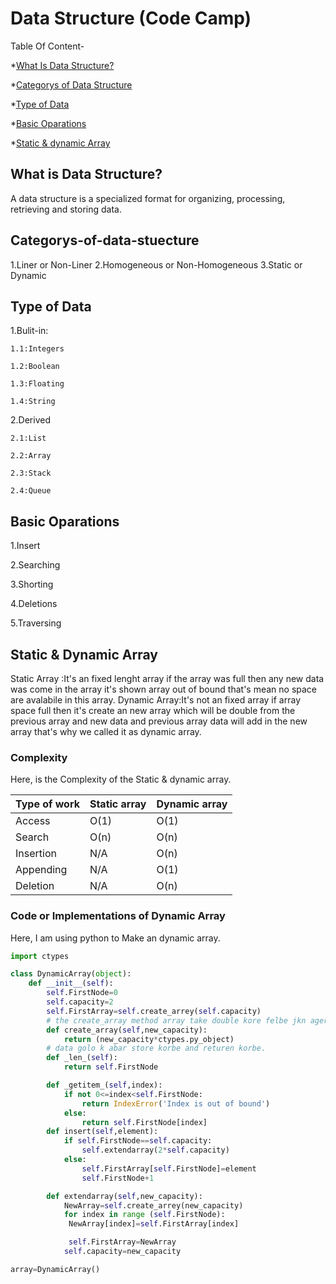 # Data Structure (Code Camp)

Table Of Content-

*[What Is Data Structure?](#what-is-data-structure)

*[Categorys of Data Structure](#categorys-of-data-stuecture)

*[Type of Data](#type-of-data)

*[Basic Oparations](#basic-oparations)

*[Static & dynamic Array](#static-&-dynamic-array)


## What is Data Structure?
A data structure is a specialized format for organizing, processing, retrieving and storing data.


## Categorys-of-data-stuecture
1.Liner or Non-Liner
2.Homogeneous or Non-Homogeneous
3.Static or Dynamic

## Type of Data
1.Bulit-in:

    1.1:Integers

    1.2:Boolean

    1.3:Floating

    1.4:String

2.Derived

    2.1:List

    2.2:Array

    2.3:Stack

    2.4:Queue  
## Basic Oparations

1.Insert

2.Searching

3.Shorting

4.Deletions

5.Traversing

## Static & Dynamic Array
Static Array :It's an fixed lenght array if the array was full then any new data was come in the array it's shown array out of bound that's mean no space are avalabile in this array.
Dynamic Array:It's not an fixed array if array space full then it's create an new array which will be double from the previous array and new data and previous array data will add in the new array that's why we called it as dynamic array.

### Complexity
Here, is the Complexity of the Static & dynamic array.

| Type of work | Static array | Dynamic array |
| ------------ | ------------ | ------------- |
| Access       | O(1)         | O(1)          |
| Search       | O(n)         | O(n)          |
| Insertion    | N/A          | O(n)          |
| Appending    | N/A          | O(1)          |
| Deletion     | N/A          | O(n)          |

### Code or Implementations of Dynamic Array
 Here, I am using python to Make an dynamic array.

``` python
import ctypes

class DynamicArray(object):
    def __init__(self):
        self.FirstNode=0
        self.capacity=2
        self.FirstArray=self.create_arrey(self.capacity)
        # the create_array method array take double kore felbe jkn ager array te value out of bound hobe.
        def create_array(self,new_capacity):
            return (new_capacity*ctypes.py_object)
        # data golo k abar store korbe and returen korbe.
        def _len_(self):
            return self.FirstNode

        def _getitem_(self,index):
            if not 0<=index<self.FirstNode:
                return IndexError('Index is out of bound')
            else:
                return self.FirstNode[index]
        def insert(self,element):
            if self.FirstNode==self.capacity:
                self.extendarray(2*self.capacity)
            else:
                self.FirstArray[self.FirstNode]=element
                self.FirstNode+1

        def extendarray(self,new_capacity):
            NewArray=self.create_arrey(new_capacity)
            for index in range (self.FirstNode):
             NewArray[index]=self.FirstArray[index]

             self.FirstArray=NewArray
            self.capacity=new_capacity

array=DynamicArray()
```
